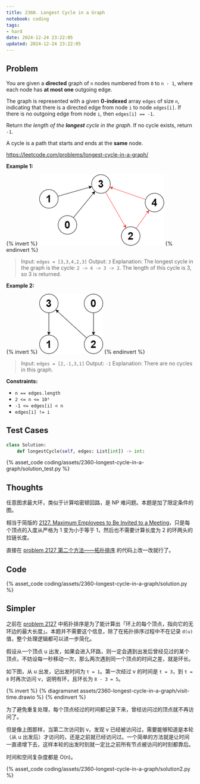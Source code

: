 ```yaml
---
title: 2360. Longest Cycle in a Graph
notebook: coding
tags:
- hard
date: 2024-12-24 23:22:05
updated: 2024-12-24 23:22:05
---
```

## Problem

You are given a **directed** graph of `n` nodes numbered from `0` to `n - 1`, where each node has **at most one** outgoing edge.

The graph is represented with a given **0-indexed** array `edges` of size `n`, indicating that there is a directed edge from node `i` to node `edges[i]`. If there is no outgoing edge from node `i`, then `edges[i] == -1`.

Return _the length of the **longest** cycle in the graph_. If no cycle exists, return `-1`.

A cycle is a path that starts and ends at the **same** node.

<https://leetcode.com/problems/longest-cycle-in-a-graph/>

**Example 1:**

{% invert %}
![case1](assets/2360-longest-cycle-in-a-graph/case1.png)
{% endinvert %}

> Input: `edges = [3,3,4,2,3]`
> Output: `3`
> Explanation: The longest cycle in the graph is the cycle: `2 -> 4 -> 3 -> 2`.
> The length of this cycle is 3, so 3 is returned.

**Example 2:**

{% invert %}
![case2](assets/2360-longest-cycle-in-a-graph/case2.png)
{% endinvert %}

> Input: `edges = [2,-1,3,1]`
> Output: `-1`
> Explanation: There are no cycles in this graph.

**Constraints:**

- `n == edges.length`
- `2 <= n <= 10⁵`
- `-1 <= edges[i] < n`
- `edges[i] != i`

## Test Cases

``` python
class Solution:
    def longestCycle(self, edges: List[int]) -> int:
```

{% asset_code coding/assets/2360-longest-cycle-in-a-graph/solution_test.py %}

## Thoughts

任意图求最大环，类似于计算哈密顿回路，是 NP 难问题。本题是加了限定条件的图。

相当于简版的 [2127. Maximum Employees to Be Invited to a Meeting](2127-maximum-employees-to-be-invited-to-a-meeting)，只是每个顶点的入度从严格为 1 变为小于等于 1，然后也不需要计算长度为 2 的环两头的拉链长度。

直接在 [problem 2127 第二个方法——拓扑排序](2127-maximum-employees-to-be-invited-to-a-meeting#Faster) 的代码上改一改就行了。

## Code

{% asset_code coding/assets/2360-longest-cycle-in-a-graph/solution.py %}

## Simpler

之前在 [problem 2127](2127-maximum-employees-to-be-invited-to-a-meeting#Faster) 中拓扑排序是为了能计算出「环上的每个顶点，指向它的无环边的最大长度」。本题并不需要这个信息，除了在拓扑排序过程中不在记录 `d(u)` 值，整个处理逻辑都可以进一步简化。

假设从一个顶点 u 出发，如果会进入环路，则一定会遇到出发后曾经见过的某个顶点，不妨设每一秒移动一次，那么两次遇到同一个顶点的时间之差，就是环长。

如下图，从 u 出发，记出发时间为 `t = 1`。第一次经过 v 的时间是 `t = 3`，到 `t = 8` 时再次访问 v，说明有环，且环长为 `8 - 3 = 5`。

{% invert %}
{% diagramsnet assets/2360-longest-cycle-in-a-graph/visit-time.drawio %}
{% endinvert %}

为了避免重复处理，每个顶点经过的时间都记录下来，曾经访问过的顶点就不再访问了。

但是像上图那样，当第二次访问到 v，发现 v 已经被访问过，需要能够知道是本轮（从 u 出发后）才访问的，还是之前就已经访问过。一个简单的方法就是让时间一直递增下去，这样本轮的出发时刻就一定比之前所有节点被访问的时刻都靠后。

时间和空间复杂度都是 O(n)。

{% asset_code coding/assets/2360-longest-cycle-in-a-graph/solution2.py %}

